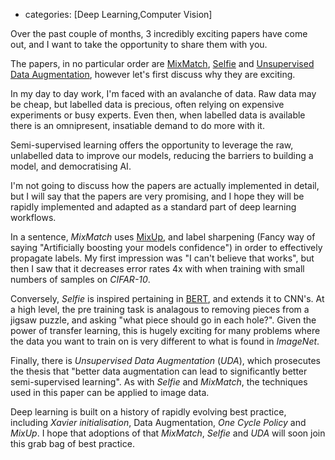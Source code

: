 - categories: [Deep Learning,Computer Vision]

Over the past couple of months, 3 incredibly exciting papers have come out, and I want to take the opportunity to share them with you.

The papers, in no particular order are [MixMatch](https://arxiv.org/abs/1905.02249), [Selfie](https://arxiv.org/abs/1906.02940) and [Unsupervised Data Augmentation](https://arxiv.org/abs/1904.12848), however let's first discuss why they are exciting.

In my day to day work, I'm faced with an avalanche of data. Raw data may be cheap, but labelled data is precious, often relying on expensive experiments or busy experts.  Even then, when labelled data is available there is an omnipresent, insatiable demand to do more with it.

Semi-supervised learning offers the opportunity to leverage the raw, unlabelled data to improve our models, reducing the barriers to building a model, and democratising AI.

I'm not going to discuss how the  papers are actually implemented in detail, but I will say that the papers are very promising, and I hope they will be rapidly implemented and adapted as a standard part of deep learning workflows.   

In a sentence, *MixMatch* uses [MixUp](https://arxiv.org/abs/1710.09412), and label sharpening (Fancy way of saying "Artificially boosting your models confidence")  in order to effectively propagate labels. My first impression was "I can't believe that works", but then I saw that it decreases error rates 4x with when training with small numbers of samples on *CIFAR-10*.

Conversely, *Selfie*  is inspired pertaining in [BERT](https://arxiv.org/abs/1810.04805), and extends it to CNN's. At a high level, the pre training task is analagous to removing pieces from a jigsaw puzzle, and asking "what piece should go in each hole?". Given the power of transfer learning, this is hugely exciting for many problems where the data you want to train on is very different to what is found in *ImageNet*. 

Finally, there is *Unsupervised* *Data* *Augmentation* (*UDA*), which prosecutes the thesis that "better data augmentation can lead to significantly better semi-supervised learning". As with *Selfie* and *MixMatch*, the techniques used in this paper can be applied to image data.

Deep learning is built on a history of rapidly evolving best practice, including *Xavier initialisation*, Data Augmentation, *One Cycle Policy* and *MixUp*.  I hope that adoptions of that *MixMatch*, *Selfie* and *UDA* will soon join this grab bag of best practice. 